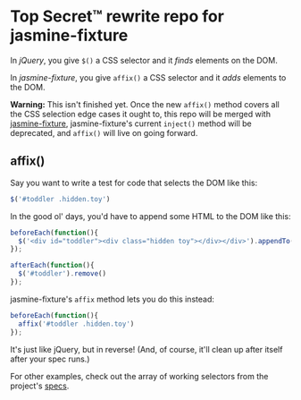 # Top Secret&trade; rewrite repo for jasmine-fixture

In *jQuery*, you give `$()` a CSS selector and it *finds* elements on the DOM.

In *jasmine-fixture*, you give `affix()` a CSS selector and it *adds* elements to the DOM.

**Warning:** This isn't finished yet. Once the new `affix()` method covers all the CSS selection edge cases it ought to, this repo will be merged with [jasmine-fixture](https://github.com/searls/jasmine-fixture), jasmine-fixture's current `inject()` method will be deprecated, and `affix()` will live on going forward.

## affix()

Say you want to write a test for code that selects the DOM like this:

``` javascript
$('#toddler .hidden.toy')
```

In the good ol' days, you'd have to append some HTML to the DOM like this:

``` javascript
beforeEach(function(){
  $('<div id="toddler"><div class="hidden toy"></div></div>').appendTo('body');
});

afterEach(function(){
  $('#toddler').remove()
});
```

jasmine-fixture's `affix` method lets you do this instead:

``` javascript
beforeEach(function(){
  affix('#toddler .hidden.toy')
});

```

It's just like jQuery, but in reverse! (And, of course, it'll clean up after itself after your spec runs.)

For other examples, check out the array of working selectors from the project's [specs](https://github.com/searls/jasmine-fixture-2/blob/master/spec/jasmine-fixture-spec.coffee).